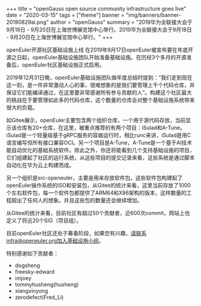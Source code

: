 +++
title = "openGauss open source community infrastructure goes live"
date = "2020-03-15"
tags = ["theme"]
banner = "img/banners/banner-20190829ai.png"
author = "openGauss"
summary = "2019华为全联接大会于9月18日 - 9月20日在上海世博展览馆中心举行。2019华为全联接大会于9月18日 - 9月20日在上海世博展览馆中心举行。"
+++

openEuler开源社区基础设施上线
在2019年9月17日openEuler被宣布要在年底开源之日起，openEuler基础设施团队开始准备基础设施。在历经3个多月的开源准备后，openEuler社区基础设施正式启用。

2019年12月31日晚，openEuler基础设施团队做年度总结时提到：“我们走到现在这一刻，是一件非常激动人心的事，很难想象的是我们要管理上千个代码仓库，并保证它们能编译通过，在这里要非常感谢所有参与贡献的人”。构建这个社区最大的挑战在于要管理如此多的代码仓库，这个数量的仓库会对整个基础设施系统带来很大的负载。

如Gitee展示，openEuler主要包含两个组织仓库，一个用于源代码存放，当前显示该仓库有20+仓库，在这里，被重点推荐的有两个项目：iSulad和A-Tune。iSulad是一个轻量级基于gRPC服务的容器运行时，相比runc来讲，iSulad是用C语言编写但所有接口兼容OCI。另一个项目是A-Tune，A-Tune是一个基于AI技术能自动优化的基础系统软件。除此之外，你还将能看到几个支持基础设施的项目，它们组建起了社区的运行系统，从这些项目的提交记录来看，这些系统是通过脚本自动化在华为云上构建而成。

另一个组织是src-openeuler，主要是用来存放软件包，这些软件包构建起了openEuler操作系统的ISO和安装包，从Gitee的统计来看，这里当前存放了1000个左右软件包，每一个软件包都提供了ARM64和X86架构的版本，这样数量的工程超出了任何人的想象。并且这些包的数量还会继续增加。

从Gitee的统计来看，目前社区有超过50个贡献者，近600次commit，网站上也定义了将近20个SIG（项目组）。

目前openEuler社区还处于筹备阶段，如果您有兴趣，请联系infra@openeuler.org加入基础设施小组。

特别感谢如下贡献者：

 - dogsheng
 - freesky-edward
 - imjoey
 - tommyhusheng(husheng)
 - xiangxinyong
 - zerodefect(Fred_Li)